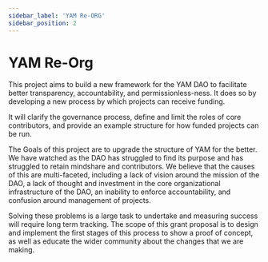 ```yaml
---
sidebar_label: 'YAM Re-ORG'
sidebar_position: 2
---
```


# YAM Re-Org 

This project aims to build a new framework for the YAM DAO to facilitate better transparency, accountability, and permissionless-ness. It does so by developing a new process by which projects can receive funding.

It will clarify the governance process, define and limit the roles of core contributors, and provide an example structure for how funded projects can be run.

The Goals of this project are to upgrade the structure of YAM for the better. We have watched as the DAO has struggled to find its purpose and has struggled to retain mindshare and contributors. We believe that the causes of this are multi-faceted, including a lack of vision around the mission of the DAO, a lack of thought and investment in the core organizational infrastructure of the DAO, an inability to enforce accountability, and confusion around management of projects.

Solving these problems is a large task to undertake and measuring success will require long term tracking. The scope of this grant proposal is to design and implement the first stages of this process to show a proof of concept, as well as educate the wider community about the changes that we are making.